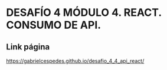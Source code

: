 # DESAFÍO 4 MÓDULO 4. REACT. CONSUMO DE API.

## Link página

https://gabrielcespedes.github.io/desafio_4_4_api_react/

